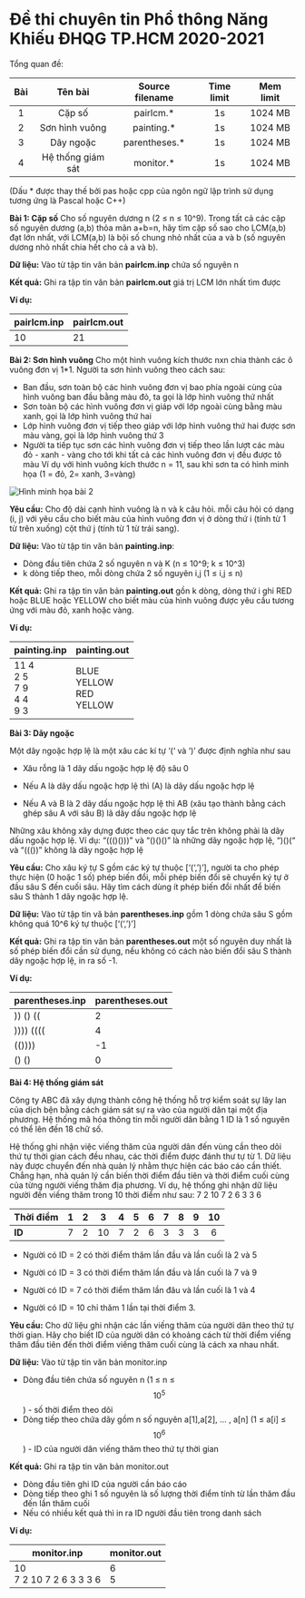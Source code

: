 # Đề thi chuyên tin Phổ thông Năng Khiếu ĐHQG TP.HCM 2020-2021

Tổng quan đề:

| Bài |      Tên bài      | Source filename | Time limit | Mem limit |
|:---:|:-----------------:|:---------------:|:----------:|:---------:|
|  1  | Cặp số            | pairlcm.*       |     1s     |  1024 MB  |
|  2  | Sơn hình vuông    | painting.*      |     1s     |  1024 MB  |
|  3  | Dãy ngoặc         | parentheses.*   |     1s     |  1024 MB  |
|  4  | Hệ thống giám sát | monitor.*       |     1s     |  1024 MB  |

(Dấu * được thay thế bởi pas hoặc cpp của ngôn ngữ lập trình sử dụng tương ứng là Pascal hoặc C++)

**Bài 1: Cặp số**
Cho số nguyên dương n (2 ≤ n ≤ 10^9). Trong tất cả các cặp số nguyên dương (a,b) thỏa mãn a+b=n, hãy tìm cặp số sao cho LCM(a,b) đạt lớn nhất, với LCM(a,b) là bội số chung nhỏ nhất của a và b (số nguyên dương nhỏ nhất chia hết cho cả a và b).

**Dữ liệu:** Vào từ tập tin văn bản **pairlcm.inp** chứa số nguyên n

**Kết quả:** Ghi ra tập tin văn bản **pairlcm.out** giá trị LCM lớn nhất tìm được

**Ví dụ:**

| pairlcm.inp | pairlcm.out|
| --- | --- |
|  10   |  21   |

**Bài 2: Sơn hình vuông**
Cho một hình vuông kích thước nxn chia thành các ô vuông đơn vị 1*1. Người ta sơn hình vuông theo cách sau:
- Ban đầu, sơn toàn bộ các hình vuông đơn vị bao phía ngoài cùng của hình vuông ban đầu bằng màu đỏ, ta gọi là lớp hình vuông thứ nhất
- Sơn toàn bộ các hình vuông đơn vị giáp với lớp ngoài cùng bằng màu xanh, gọi là lớp hình vuông thứ hai
- Lớp hình vuông đơn vị tiếp theo giáp với lớp hình vuông thứ hai được sơn màu vàng, gọi là lớp hình vuông thứ 3
- Người ta tiếp tục sơn các hình vuông đơn vị tiếp theo lần lượt các màu đỏ - xanh - vàng cho tới khi tất cả các hình vuông đơn vị đều được tô màu
Ví dụ với hình vuông kích thước n = 11, sau khi sơn ta có hình minh họa
(1 = đỏ, 2= xanh, 3=vàng)

![Hình minh họa bài 2](https://i.imgur.com/CbruxKS.png)

**Yêu cầu:** Cho độ dài cạnh hình vuông là n và k câu hỏi. mỗi câu hỏi có dạng (i, j) với yêu cầu cho biết màu của hình vuông đơn vị ở dòng thứ i (tính từ 1 từ trên xuống) cột thứ j (tính từ 1 từ trái sang).

**Dữ liệu:** Vào từ tập tin văn bản **painting.inp**:

- Dòng đầu tiên chứa 2 số nguyên n và K (n ≤ 10^9; k ≤ 10^3)
- k dòng tiếp theo, mỗi dòng chứa 2 số nguyên i,j (1 ≤ i,j ≤ n)

**Kết quả:** Ghi ra tập tin văn bản **painting.out** gồn k dòng, dòng thứ i ghi RED hoặc BLUE hoặc YELLOW cho biết màu của hình vuông được yêu cầu tương ứng với màu đỏ, xanh hoặc vàng.

**Ví dụ:**

| painting.inp                             | painting.out                                |
| :--------------------------------------- | :------------------------------------------ |
| 11 4<br />2 5<br />7 9<br />4 4<br />9 3 | BLUE<br />YELLOW<br />RED<br />YELLOW<br /> |

**Bài 3: Dãy ngoặc**

Một dãy ngoặc hợp lệ là một xâu các kí tự ‘(‘ và ‘)’ được định nghĩa như sau

- Xâu rỗng là 1 dãy dấu ngoặc hợp lệ độ sâu 0

- Nếu A là dãy dấu ngoặc hợp lệ thì (A) là dãy dấu ngoặc hợp lệ

- Nếu A và B là 2 dãy dấu ngoặc hợp lệ thì AB (xâu tạo thành bằng cách ghép sâu A với sâu B) lã dãy dấu ngoặc hợp lệ

Những xâu không xây dựng được theo các quy tắc trên không phải là dãy dấu ngoặc hợp lệ. Ví dụ: “((()()))” và “()()()” là những dãy ngoặc hợp lệ, “)()(“ và “((())” không là dãy ngoặc hợp lệ

**Yêu cầu:** Cho xâu ký tự S gồm các ký tự thuộc [‘(‘,’)’], người ta cho phép thực hiện (0 hoặc 1 số) phép biến đổi, mỗi phép biến đổi sẽ chuyển ký tự ở đầu sâu S đến cuối sâu. Hãy tìm cách dùng ít phép biến đổi nhất để biến sâu S thành 1 dãy ngoặc hợp lệ.

**Dữ liệu:** Vào từ tập tin vă bản **parentheses.inp** gồm 1 dòng chứa sâu S gồm không quá 10^6 ký tự thuộc [‘(‘,’)’]

**Kết quả:** Ghi ra tập tin văn bản **parentheses.out** một số nguyên duy nhất là số phép biến đổi cần sử dụng, nếu không có cách nào biến đổi sâu S thành dãy ngoặc hợp lệ, in ra số -1.

**Ví dụ:**

| parentheses.inp | parentheses.out |
| --------------- | --------------- |
| )) () ((        | 2               |
| )))) ((((       | 4               |
| (())))          | -1              |
| () ()           | 0               |



**Bài 4: Hệ thống giám sát**

Công ty ABC đã xây dựng thành công hệ thống hỗ trợ kiểm soát sự lây lan của dịch bện bằng cách giám sát sự ra vào của người dân tại một địa phương. Hệ thống mã hóa thông tin mỗi người dân bằng 1 ID là 1 số nguyên có thể lên đến 18 chữ số.

Hệ thống ghi nhận việc viếng thăm của người dân đến vùng cần theo dõi thứ tự thời gian cách đều nhau, các thời điểm được đánh thư tự từ 1. Dữ liệu này được chuyển đến nhà quản lý nhằm thực hiện các báo cáo cần thiết. Chẳng hạn, nhà quản lý cần biến thời điểm đầu tiên và thời điểm cuối cùng của từng người viếng thăm địa phương. Ví dụ, hệ thống ghi nhận dữ liệu người đến viếng thăm trong 10 thời điểm như sau: 7 2 10 7 2 6 3 3 6

| Thời điểm |  1   |  2   |  3   |  4   |  5   |  6   |  7   |  8   |  9   |  10  |
| --------- | :--: | :--: | :--: | :--: | :--: | :--: | :--: | :--: | :--: | :--: |
| **ID**    |  7   |  2   |  10  |  7   |  2   |  6   |  3   |  3   |  3   |  6   |

- Người có ID = 2 có thời điểm thăm lần đầu và lần cuối là 2 và 5

- Người có ID = 3 có thời điểm thăm lần đầu và lần cuối là 7 và 9

- Người có ID = 7 có thời điểm thăm lần đâu và lần cuối là 1 và 4

- Người có ID = 10 chỉ thăm 1 lần tại thời điểm 3.

**Yêu cầu:** Cho dữ liệu ghi nhận các lần viếng thăm của người dân theo thứ tự thời gian. Hãy cho biết ID của người dân có khoảng cách từ thời điểm viếng thăm đầu tiên đến thời điểm viếng thăm cuối cùng là cách xa nhau nhất.

**Dữ liệu:** Vào từ tập tin văn bản monitor.inp

- Dòng đầu tiên chứa số nguyên n (1 ≤ n ≤ $$10^5$$) - số thời điểm theo dõi
- Dòng tiếp theo chứa dãy gồm n số nguyên a[1],a[2], … , a[n] (1 ≤ a[i] ≤ $$10^6$$) - ID của người dân viếng thăm theo thứ tự thời gian

**Kết quả:** Ghi ra tập tin văn bản monitor.out

- Dòng đầu tiên ghi ID của người cần báo cáo
- Dòng tiếp theo ghi 1 số nguyên là số lượng thời điểm tính từ lần thăm đầu đến lần thăm cuối
- Nếu có nhiều kết quả thì in ra ID người đầu tiên trong danh sách

**Ví dụ:**

| monitor.inp                  | monitor.out |
| ---------------------------- | ----------- |
| 10<br />7 2 10 7 2 6 3 3 3 6 | 6<br />5    |
